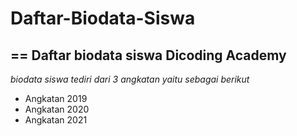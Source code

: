 # Daftar-Biodata-Siswa
==
Daftar biodata siswa Dicoding Academy
--
*biodata siswa tediri dari 3 angkatan yaitu sebagai berikut*
- Angkatan 2019
- Angkatan 2020
- Angkatan 2021
